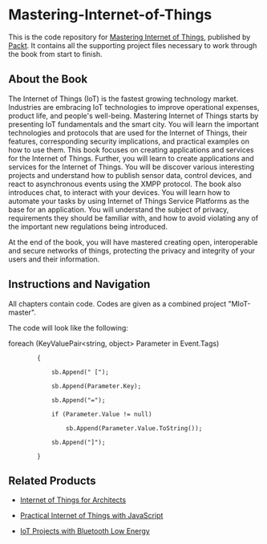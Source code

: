 # Mastering-Internet-of-Things
This is the code repository for [Mastering Internet of Things](https://www.packtpub.com/networking-and-servers/mastering-internet-things), published by [Packt](https://www.packtpub.com/?utm_source=github). It contains all the supporting project files necessary to work through the book from start to finish.
## About the Book
The Internet of Things (IoT) is the fastest growing technology market. Industries are embracing IoT technologies to improve operational expenses, product life, and people's well-being. Mastering Internet of Things starts by presenting IoT fundamentals and the smart city. You will learn the important technologies and protocols that are used for the Internet of Things, their features, corresponding security implications, and practical examples on how to use them. This book focuses on creating applications and services for the Internet of Things. Further, you will learn to create applications and services for the Internet of Things. You will be discover various interesting projects and understand how to publish sensor data, control devices, and react to asynchronous events using the XMPP protocol. The book also introduces chat, to interact with your devices. You will learn how to automate your tasks by using Internet of Things Service Platforms as the base for an application. You will understand the subject of privacy, requirements they should be familiar with, and how to avoid violating any of the important new regulations being introduced.

At the end of the book, you will have mastered creating open, interoperable and secure networks of things, protecting the privacy and integrity of your users and their information.

## Instructions and Navigation
All chapters contain code. Codes are given as a combined project "MIoT-master". 


The code will look like the following:


foreach (KeyValuePair<string, object> Parameter in Event.Tags)


			{
			
				sb.Append(" [");
				
				sb.Append(Parameter.Key);
				
				sb.Append("=");
				
				if (Parameter.Value != null)
				
					sb.Append(Parameter.Value.ToString());
					
				sb.Append("]");
				
			}
			



## Related Products
* [Internet of Things for Architects](https://www.packtpub.com/hardware-and-creative/internet-things-architects)

* [Practical Internet of Things with JavaScript](https://www.packtpub.com/hardware-and-creative/advanced-iot-javascript)

* [IoT Projects with Bluetooth Low Energy](https://www.packtpub.com/hardware-and-creative/iot-projects-bluetooth-low-energy)
